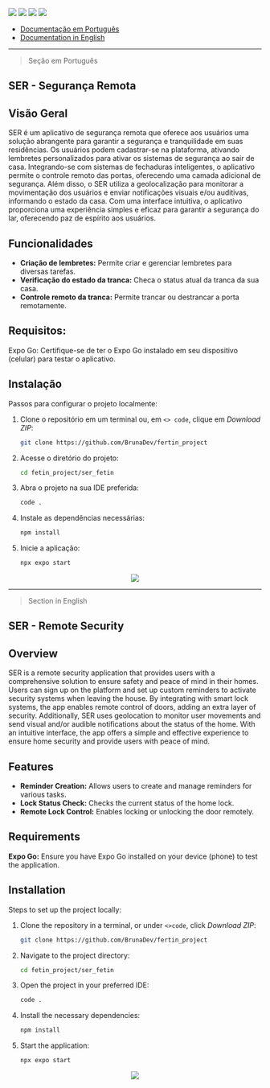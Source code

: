 <p>
  <img src="https://img.shields.io/static/v1?label=License&message=Custom&color=00bfff&style=plastic"/>
  
  <img src="https://img.shields.io/static/v1?label=LP&message=JavaScript&color=daa520&style=plastic"/>

   <img src="https://img.shields.io/static/v1?label=FW&message=ReactNative&color=fd0080&style=plastic"/>
  
  <img src="https://img.shields.io/static/v1?label=IDE&message=VsCode&color=9acd32&style=plastic"/>
</p>

- [Documentação em Português](#ser---seguranca-remota)
- [Documentation in English](#ser---remote-security)

---

> Seção em Português

## SER - Segurança Remota

## Visão Geral
SER é um aplicativo de segurança remota que oferece aos usuários uma solução abrangente para garantir a segurança e tranquilidade em suas residências. Os usuários podem cadastrar-se na plataforma, ativando lembretes personalizados para ativar os sistemas de segurança ao sair de casa. Integrando-se com sistemas de fechaduras inteligentes, o aplicativo permite o controle remoto das portas, oferecendo uma camada adicional de segurança. Além disso, o SER utiliza a geolocalização para monitorar a movimentação dos usuários e enviar notificações visuais e/ou auditivas, informando o estado da casa. Com uma interface intuitiva, o aplicativo proporciona uma experiência simples e eficaz para garantir a segurança do lar, oferecendo paz de espírito aos usuários.

## Funcionalidades
- **Criação de lembretes:** Permite criar e gerenciar lembretes para diversas tarefas.
- **Verificação do estado da tranca:** Checa o status atual da tranca da sua casa.
- **Controle remoto da tranca:** Permite trancar ou destrancar a porta remotamente.

## Requisitos:
Expo Go: Certifique-se de ter o Expo Go instalado em seu dispositivo (celular) para testar o aplicativo.

## Instalação
Passos para configurar o projeto localmente:

1. Clone o repositório em um terminal ou, em `<> code`, clique em _Download ZIP_:
   ```bash
   git clone https://github.com/BrunaDev/fertin_project
2. Acesse o diretório do projeto:
   ```bash
   cd fetin_project/ser_fetin
3. Abra o projeto na sua IDE preferida:
   ```bash
   code .
4. Instale as dependências necessárias:
   ```bash
   npm install
5. Inicie a aplicação:
   ```bash
   npx expo start

<p align="center">
<img src="http://img.shields.io/static/v1?label=STATUS&message=EM%20DESENVOLVIMENTO&color=GREEN&style=for-the-badge"/>
</p>

---

> Section in English

## SER - Remote Security

## Overview
SER is a remote security application that provides users with a comprehensive solution to ensure safety and peace of mind in their homes. Users can sign up on the platform and set up custom reminders to activate security systems when leaving the house. By integrating with smart lock systems, the app enables remote control of doors, adding an extra layer of security. Additionally, SER uses geolocation to monitor user movements and send visual and/or audible notifications about the status of the home. With an intuitive interface, the app offers a simple and effective experience to ensure home security and provide users with peace of mind.

## Features
- **Reminder Creation:** Allows users to create and manage reminders for various tasks.
- **Lock Status Check:** Checks the current status of the home lock.
- **Remote Lock Control:** Enables locking or unlocking the door remotely.
  
## Requirements
**Expo Go:** Ensure you have Expo Go installed on your device (phone) to test the application.

## Installation
Steps to set up the project locally:

1. Clone the repository in a terminal, or under `<>code`, click _Download ZIP_:
   ```bash
   git clone https://github.com/BrunaDev/fertin_project
2. Navigate to the project directory:
   ```bash
   cd fetin_project/ser_fetin
3. Open the project in your preferred IDE:
   ```bash
   code .
4. Install the necessary dependencies:
   ```bash
   npm install
5. Start the application:
   ```bash
   npx expo start

<p align="center">
<img src="http://img.shields.io/static/v1?label=STATUS&message=IN%20DEVELOPMENT&color=GREEN&style=for-the-badge"/>
</p>
